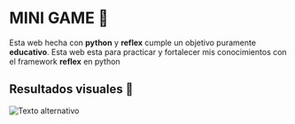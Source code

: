 # MINI GAME 🌟
Esta web hecha con __python__ y __reflex__ cumple un objetivo puramente __educativo__.
Esta web esta para practicar y fortalecer mis conocimientos con el framework __reflex__ en python 

## Resultados visuales 👀
![Texto alternativo](.Este%20equipo/Descargas/pantalla_principal_mini_game.png)
